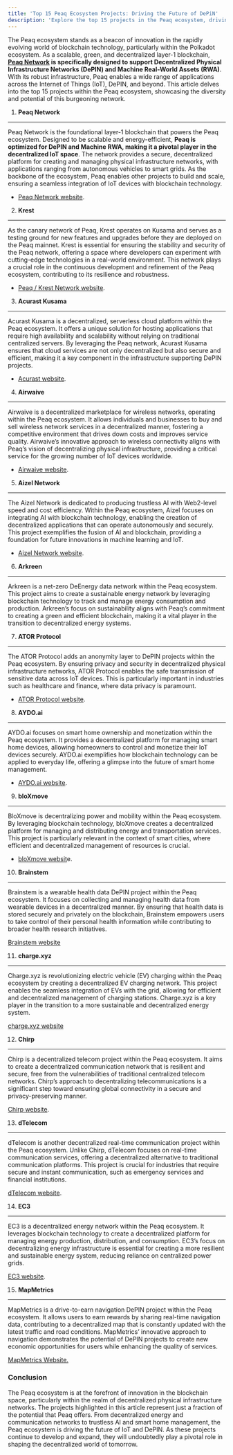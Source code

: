 ```yaml
---
title: 'Top 15 Peaq Ecosystem Projects: Driving the Future of DePiN'
description: 'Explore the top 15 projects in the Peaq ecosystem, driving innovation in decentralized physical infrastructure networks (DePIN).'
---
```

The Peaq ecosystem stands as a beacon of innovation in the rapidly evolving world of blockchain technology, particularly within the Polkadot ecosystem. As a scalable, green, and decentralized layer-1 blockchain, **[Peaq Network](https://dablock.com/dapps/peaq-network/) is specifically designed to support Decentralized Physical Infrastructure Networks (DePIN) and Machine Real-World Assets (RWA)**. With its robust infrastructure, Peaq enables a wide range of applications across the Internet of Things (IoT), DePIN, and beyond. This article delves into the top 15 projects within the Peaq ecosystem, showcasing the diversity and potential of this burgeoning network.

1. **Peaq Network**
-------------------

Peaq Network is the foundational layer-1 blockchain that powers the Peaq ecosystem. Designed to be scalable and energy-efficient, **Peaq is optimized for DePIN and Machine RWA, making it a pivotal player in the decentralized IoT space**. The network provides a secure, decentralized platform for creating and managing physical infrastructure networks, with applications ranging from autonomous vehicles to smart grids. As the backbone of the ecosystem, Peaq enables other projects to build and scale, ensuring a seamless integration of IoT devices with blockchain technology.

- [Peaq Network website](https://www.peaq.network).

2. **Krest**
------------

As the canary network of Peaq, Krest operates on Kusama and serves as a testing ground for new features and upgrades before they are deployed on the Peaq mainnet. Krest is essential for ensuring the stability and security of the Peaq network, offering a space where developers can experiment with cutting-edge technologies in a real-world environment. This network plays a crucial role in the continuous development and refinement of the Peaq ecosystem, contributing to its resilience and robustness.

- [Peaq / Krest Network website](https://www.peaq.network).

3. **Acurast Kusama**
---------------------

Acurast Kusama is a decentralized, serverless cloud platform within the Peaq ecosystem. It offers a unique solution for hosting applications that require high availability and scalability without relying on traditional centralized servers. By leveraging the Peaq network, Acurast Kusama ensures that cloud services are not only decentralized but also secure and efficient, making it a key component in the infrastructure supporting DePIN projects.

- [Acurast website](https://acurast.com).

4. **Airwaive**
---------------

Airwaive is a decentralized marketplace for wireless networks, operating within the Peaq ecosystem. It allows individuals and businesses to buy and sell wireless network services in a decentralized manner, fostering a competitive environment that drives down costs and improves service quality. Airwaive’s innovative approach to wireless connectivity aligns with Peaq’s vision of decentralizing physical infrastructure, providing a critical service for the growing number of IoT devices worldwide.

- [Airwaive website](https://www.airwaive.com/).

5. **Aizel Network**
--------------------

The Aizel Network is dedicated to producing trustless AI with Web2-level speed and cost efficiency. Within the Peaq ecosystem, Aizel focuses on integrating AI with blockchain technology, enabling the creation of decentralized applications that can operate autonomously and securely. This project exemplifies the fusion of AI and blockchain, providing a foundation for future innovations in machine learning and IoT.

- [Aizel Network website](https://aizelnetwork.com/).

6. **Arkreen**
--------------

Arkreen is a net-zero DeEnergy data network within the Peaq ecosystem. This project aims to create a sustainable energy network by leveraging blockchain technology to track and manage energy consumption and production. Arkreen’s focus on sustainability aligns with Peaq’s commitment to creating a green and efficient blockchain, making it a vital player in the transition to decentralized energy systems.

7. **ATOR Protocol**
--------------------

The ATOR Protocol adds an anonymity layer to DePIN projects within the Peaq ecosystem. By ensuring privacy and security in decentralized physical infrastructure networks, ATOR Protocol enables the safe transmission of sensitive data across IoT devices. This is particularly important in industries such as healthcare and finance, where data privacy is paramount.

- [ATOR Protocol website](https://www.anyone.io/).

8. **AYDO.ai**
--------------

AYDO.ai focuses on smart home ownership and monetization within the Peaq ecosystem. It provides a decentralized platform for managing smart home devices, allowing homeowners to control and monetize their IoT devices securely. AYDO.ai exemplifies how blockchain technology can be applied to everyday life, offering a glimpse into the future of smart home management.

- [AYDO.ai website](https://www.aydo.ai/).

9. **bloXmove**
---------------

BloXmove is decentralizing power and mobility within the Peaq ecosystem. By leveraging blockchain technology, bloXmove creates a decentralized platform for managing and distributing energy and transportation services. This project is particularly relevant in the context of smart cities, where efficient and decentralized management of resources is crucial.

- [bloXmove websit](https://bloxmove.com/)e.

10. **Brainstem**
-----------------

Brainstem is a wearable health data DePIN project within the Peaq ecosystem. It focuses on collecting and managing health data from wearable devices in a decentralized manner. By ensuring that health data is stored securely and privately on the blockchain, Brainstem empowers users to take control of their personal health information while contributing to broader health research initiatives.

[Brainstem website](https://brainstem.health/)

11. **charge.xyz**
------------------

Charge.xyz is revolutionizing electric vehicle (EV) charging within the Peaq ecosystem by creating a decentralized EV charging network. This project enables the seamless integration of EVs with the grid, allowing for efficient and decentralized management of charging stations. Charge.xyz is a key player in the transition to a more sustainable and decentralized energy system.

[charge.xyz website](https://www.charge.xyz/)

12. **Chirp**
-------------

Chirp is a decentralized telecom project within the Peaq ecosystem. It aims to create a decentralized communication network that is resilient and secure, free from the vulnerabilities of traditional centralized telecom networks. Chirp’s approach to decentralizing telecommunications is a significant step toward ensuring global connectivity in a secure and privacy-preserving manner.

[Chirp website](https://chirptoken.io/).

13. **dTelecom**
----------------

dTelecom is another decentralized real-time communication project within the Peaq ecosystem. Unlike Chirp, dTelecom focuses on real-time communication services, offering a decentralized alternative to traditional communication platforms. This project is crucial for industries that require secure and instant communication, such as emergency services and financial institutions.

[dTelecom website](https://dtelecom.org/).

14. **EC3**
-----------

EC3 is a decentralized energy network within the Peaq ecosystem. It leverages blockchain technology to create a decentralized platform for managing energy production, distribution, and consumption. EC3’s focus on decentralizing energy infrastructure is essential for creating a more resilient and sustainable energy system, reducing reliance on centralized power grids.

[EC3 website](https://www.ec-cube.io/).

15. **MapMetrics**
------------------

MapMetrics is a drive-to-earn navigation DePIN project within the Peaq ecosystem. It allows users to earn rewards by sharing real-time navigation data, contributing to a decentralized map that is constantly updated with the latest traffic and road conditions. MapMetrics’ innovative approach to navigation demonstrates the potential of DePIN projects to create new economic opportunities for users while enhancing the quality of services.

[MapMetrics Website.](https://mapmetrics.org/)

### Conclusion

The Peaq ecosystem is at the forefront of innovation in the blockchain space, particularly within the realm of decentralized physical infrastructure networks. The projects highlighted in this article represent just a fraction of the potential that Peaq offers. From decentralized energy and communication networks to trustless AI and smart home management, the Peaq ecosystem is driving the future of IoT and DePIN. As these projects continue to develop and expand, they will undoubtedly play a pivotal role in shaping the decentralized world of tomorrow.